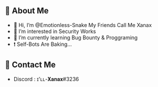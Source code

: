 ## 🤵 About Me

- 👋 Hi, I’m @Emotionless-Snake My Friends Call Me Xanax
- 👀 I’m interested in Security Works
- 🌱 I’m currently learning Bug Bounty & Proggraming
-  ❗️ Self-Bots Are Baking...


## 🔗 Contact Me

- Discord : ɪ'ʟʟ-𝐗𝐚𝐧𝐚𝐱#3236
